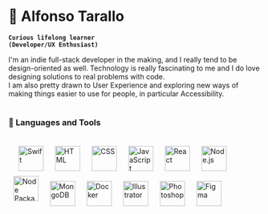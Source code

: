 # 🧡 Alfonso Tarallo

**`Curious lifelong learner`**<br/>
**`(Developer/UX Enthusiast)`**

I'm an indie full-stack developer in the making, and I really tend to be design-oriented as well. Technology is really fascinating to me and I do love designing solutions to real problems with code.<br/>
I am also pretty drawn to User Experience and exploring new ways of making things easier to use for people, in particular Accessibility.

#

### 🧰 Languages and Tools

<div style="padding:10px;">
<img align="left" alt="Swift" width="50px" style="padding:10px;" src="https://cdn.jsdelivr.net/gh/devicons/devicon@latest/icons/swift/swift-original.svg"/>
<img align="left" alt="HTML" width="50px" style="padding:10px;" src="https://cdn.jsdelivr.net/gh/devicons/devicon@latest/icons/html5/html5-plain.svg" />
<img align="left" alt="CSS" width="50px" style="padding:10px;" src="https://cdn.jsdelivr.net/gh/devicons/devicon@latest/icons/css3/css3-original.svg" /> 
<img align="left" alt="JavaScript" width="50px" style="padding:10px;" src="https://cdn.jsdelivr.net/gh/devicons/devicon@latest/icons/javascript/javascript-original.svg" />
<img align="left" alt="React" width="50px" style="padding:10px;" src="https://cdn.jsdelivr.net/gh/devicons/devicon@latest/icons/react/react-original-wordmark.svg" />
<img align="left" alt="Node.js" width="50px" style="padding:10px;" src="https://cdn.jsdelivr.net/gh/devicons/devicon@latest/icons/nodejs/nodejs-original-wordmark.svg" />
<img align="left" alt="Node Package Manager" width="50px" style="padding-right:10px;" src="https://cdn.jsdelivr.net/gh/devicons/devicon@latest/icons/npm/npm-original-wordmark.svg" />
<img align="left" alt="MongoDB" width="50px" style="padding:10px;" src="https://cdn.jsdelivr.net/gh/devicons/devicon@latest/icons/mongodb/mongodb-original-wordmark.svg" />
<img align="left" alt="Docker" width="50px" style="padding:10px;" src="https://cdn.jsdelivr.net/gh/devicons/devicon@latest/icons/docker/docker-original-wordmark.svg" />
<img align="left" alt="Illustrator" width="50px" style="padding:10px;" src="https://cdn.jsdelivr.net/gh/devicons/devicon@latest/icons/illustrator/illustrator-plain.svg" />
<img align="left" alt="Photoshop" width="50px" style="padding:10px;" src="https://cdn.jsdelivr.net/gh/devicons/devicon@latest/icons/photoshop/photoshop-original.svg" />
<img align="left" alt="Figma" width="50px" style="padding:10px;" src="https://cdn.jsdelivr.net/gh/devicons/devicon@latest/icons/figma/figma-original.svg" />
<div/>

<br/>

#
